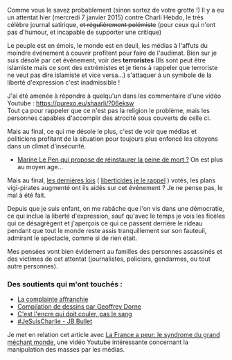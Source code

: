 Comme vous le savez probablement (sinon sortez de votre grotte !) Il y a eu un attentat hier (mercredi 7 janvier 2015) contre Charli Hebdo, le très célèbre journal satirique, ~~et régulièrement polémiste~~ (pour ceux qui n'ont pas d'humour, et incapable de supporter une critique)

Le peuple est en émois, le monde est en deuil, les médias à l'affuts du moindre événement à couvrir profitent pour faire de l'audimat. Bien sur je suis désolé par cet événement, voir des **terroristes** (Ils sont peut être islamiste mais ce sont des extrémistes et je tiens à rappeler que terroriste ne veut pas dire islamiste et vice versa...) s'attaquer à un symbole de la liberté d'expression c'est inadmissible !

J'ai été amenée à répondre à quelqu'un dans les commentaire d'une vidéo Youtube : <https://purexo.eu/shaarli/?06eksw>  
Tout ça pour rappeler que ce n'est pas la religion le problème, mais les personnes capables d'accomplir des atrocité sous couverts de celle ci.

Mais au final, ce qui me désole le plus, c'est de voir que médias et politiciens profitant de la situation pour toujours plus enfoncé les citoyens dans un climat d'insécurité.

* [Marine Le Pen qui propose de réinstaurer la peine de mort ?](https://oniricorpe.eu/links/?HDUUxQ) On est plus au moyen age...

Mais au final, [les dernières lois](https://bourgoinblog.wordpress.com/2014/09/21/la-nouvelle-loi-antiterroriste-est-liberticide-et-inefficace/) ( [liberticides je le rappel](https://bourgoinblog.wordpress.com/2014/12/27/la-loi-de-programmation-militaire-va-legaliser-la-surveillance-dinternet/comment-page-1/) ) votés, les plans vigi-pirates augmenté ont ils aidés sur cet événement ? Je ne pense pas, le mal à été fait.

Depuis que je suis enfant, on me rabâche que l'on vis dans une démocratie, ce qui inclue la liberté d'expression, sauf qu'avec le temps je vois les ficèles qui ce désagrègent et j'aperçois ce qui ce passent derrière le rideau pendant que tout le monde reste assis tranquillement sur son fauteuil, admirant le spectacle, comme si de rien était.

Mes pensées vont bien évidement au familles des personnes assassinés et des victimes de cet attentat (journalistes, policiers, gendarmes, ou tout autre personnes).

### Des soutients qui m'ont touchés :

* [La complainte affranchie](https://oniricorpe.eu/blog/article6/la-complainte-affranchie)
* [Compilation de dessins par Geoffrey Dorne](http://graphism.fr/les-dessinateurs-mobiliss-pour-charliehebdo/)
* [C'est l'encre qui doit couler, pas le sang](https://hackingsocialblog.wordpress.com/2015/01/08/cest-lencre-qui-doit-couler-pas-le-sang/)
* [#JeSuisCharlie - JB Bullet](https://www.youtube.com/watch?v=-bjbUg9d64g)
 
Je met en relation cet article avec [La France a peur: le syndrome du grand méchant monde](https://www.youtube.com/watch?v=8WiiqssAME4), une vidéo Youtube intéressante concernant la manipulation des masses par les médias.